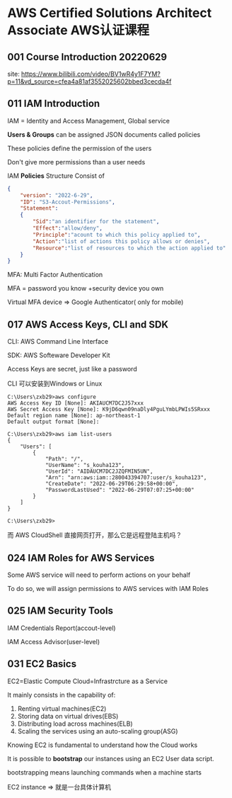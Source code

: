 # AWS Certified Solutions Architect Associate AWS认证课程

## 001 Course Introduction 20220629

site: https://www.bilibili.com/video/BV1wR4y1F7YM?p=11&vd_source=cfea4a81af3552025602bbed3cecda4f

## 011 IAM Introduction 

IAM = Identity and Access Management, Global service

**Users & Groups** can be assigned JSON documents called policies

These policies define the permission of the users 

Don't give more permissions than a user needs



IAM **Policies** Structure Consist of 

```json
{
    "version": "2022-6-29",
    "ID": "S3-Accout-Permissions",
    "Statement":
    {
        "Sid":"an identifier for the statement",
        "Effect":"allow/deny",
        "Principle":"acount to which this policy applied to",
        "Action":"list of actions this policy allows or denies",
        "Resource":"list of resources to which the action applied to"
    }
}
```



MFA: Multi Factor Authentication

MFA = password you know +security device  you own

Virtual MFA device => Google Authenticator( only for mobile)

## 017 AWS Access Keys, CLI and SDK

CLI: AWS Command Line Interface

SDK: AWS Softeware Developer Kit

Access Keys are secret, just like a password

CLI 可以安装到Windows or Linux

```
C:\Users\zxb29>aws configure
AWS Access Key ID [None]: AKIAUCM7DC2J57xxx
AWS Secret Access Key [None]: K9jD6qwn09naDly4PguLYmbLPWIs5SRxxx
Default region name [None]: ap-northeast-1
Default output format [None]:

C:\Users\zxb29>aws iam list-users
{
    "Users": [
        {
            "Path": "/",
            "UserName": "s_kouha123",
            "UserId": "AIDAUCM7DC2JZQFMIN5UN",
            "Arn": "arn:aws:iam::280043394707:user/s_kouha123",
            "CreateDate": "2022-06-29T06:29:58+00:00",
            "PasswordLastUsed": "2022-06-29T07:07:25+00:00"
        }
    ]
}

C:\Users\zxb29>
```

而 AWS CloudShell 直接网页打开，那么它是远程登陆主机吗？

## 024 IAM Roles for AWS Services

Some AWS service will need to perform actions on your behalf

To do so, we will assign permissions to AWS services with IAM Roles

## 025 IAM Security Tools

IAM Credentials Report(accout-level)

IAM Access Advisor(user-level)

## 031 EC2 Basics

EC2=Elastic Compute Cloud=Infrastrcture as a Service

It mainly consists in the capability of:

1. Renting virtual machines(EC2)
2. Storing data on virtual drives(EBS)
3. Distributing load across machines(ELB)
4. Scaling the services using an auto-scaling group(ASG)

Knowing EC2 is fundamental to understand how the Cloud works



It is possible to **bootstrap** our instances using an EC2 User data script.

bootstrapping means launching commands when a machine starts



EC2 instance => 就是一台具体计算机

